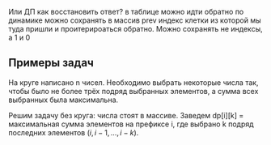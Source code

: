 Или ДП
как восстановить ответ?
в таблице 
можно идти обратно по динамике
можно сохранять в массив prev индекс клетки из которой мы туда пришли и проитерироаться обратно. Можно сохранять не индексы, а 1 и 0

## Примеры задач
На круге написано n чисел. Необходимо выбрать некоторые числа так, чтобы было не более трёх подряд выбранных элементов, а сумма всех выбранных была максимальна.

Решим задачу без круга: числа стоят в массиве. Заведем dp\[i]\[k] = максимальная сумма элементов на префиксе i, где выбрано k подряд последних элементов ($i, i-1, \dots,i-k$). 